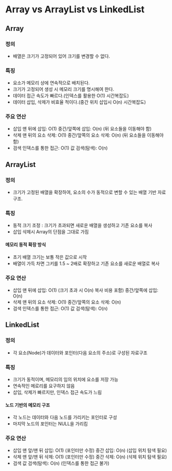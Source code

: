# Array vs ArrayList vs LinkedList

## Array

### 정의
- 배열은 크기가 고정되어 있어 크기를 변경할 수 없다.

### 특징
- 요소가 메모리 상에 연속적으로 배치된다.
- 크기가 고정되어 생성 시 메모리 크기를 명시해여 한다.
- 데이터 접근 속도가 빠르다.(인덱스를 활용한 O(1) 시간복잡도)
- 데이터 삽입, 삭제가 비효율 적이다.(중간 위치 삽입시 O(n) 시간복잡도)

### 주요 연산
- 삽입
    맨 뒤에 삽입: O(1)
    중간/앞쪽에 삽입: O(n) (뒤 요소들을 이동해야 함)
- 삭제
    맨 뒤의 요소 삭제: O(1)
    중간/앞쪽의 요소 삭제: O(n) (뒤 요소들을 이동해야 함)
- 검색
    인덱스를 통한 접근: O(1)
    값 검색(탐색): O(n)

## ArrayList

### 정의
- 크기가 고정된 배열을 확장하여, 요소의 수가 동적으로 변할 수 있는 배열 기반 자료구조.

### 특징

- 동적 크기 조정 : 크기가 초과되면 새로운 배열을 생성하고 기존 요소를 복사
- 삽입 삭제시 Array의 단점을 그대로 가짐


#### 메모리 동적 확장 방식
- 초기 배열 크기는 보통 작은 값으로 시작
- 배열이 가득 차면 그키를 1.5 ~ 2배로 확장하고 기존 요소를 새로운 배열로 복사

### 주요 연산

- 삽입
    맨 뒤에 삽입: O(1) (크기 초과 시 O(n) 복사 비용 포함)
    중간/앞쪽에 삽입: O(n)
- 삭제
    맨 뒤의 요소 삭제: O(1)
    중간/앞쪽의 요소 삭제: O(n)
- 검색
    인덱스를 통한 접근: O(1)
    값 검색(탐색): O(n)


## LinkedList

### 정의
- 각 요소(Node)가 데이터와 포인터(다음 요소의 주소)로 구성된 자료구조

### 특징
- 크기가 동적이며, 메모리의 임의 위치에 요소를 저장 가능
- 연속적인 메로리를 요구하지 않음
- 삽입, 삭제가 빠르지만, 인덱스 접근 속도가 느림

#### 노드 기반의 메모리 구조
- 각 노드는 데이터와 다음 노드를 가리키는 포인터로 구성
- 마지막 노드의 포인터는 NULL을 가리킴

### 주요 연산
- 삽입
    맨 앞/맨 뒤 삽입: O(1) (포인터만 수정)
    중간 삽입: O(n) (삽입 위치 탐색 필요)
- 삭제
    맨 앞/맨 뒤 삭제: O(1) (포인터만 수정)
    중간 삭제: O(n) (삭제 위치 탐색 필요)
- 검색
    값 검색(탐색): O(n) (인덱스를 통한 접근 불가)


